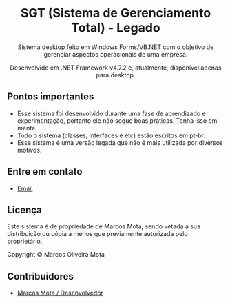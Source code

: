 <div align="center">
  <br />
  <h1>SGT (Sistema de Gerenciamento Total) - Legado</h1>
  <p>
    Sistema desktop feito em Windows Forms/VB.NET com o objetivo de gerenciar aspectos operacionais de uma empresa.
  </p>
  <p>
    Desenvolvido em .NET Framework v4.7.2 e, atualmente, disponível apenas para desktop.
  </p>
</div>

## Pontos importantes

- Esse sistema foi desenvolvido durante uma fase de aprendizado e experimentação, portanto ele não segue boas práticas. Tenha isso em mente.
- Todo o sistema (classes, interfaces e etc) estão escritos em pt-br.
- Esse sistema é uma versão legada que não é mais utilizada por diversos motivos.

## Entre em contato

- [Email](mailto:marcosmota5@hotmail.com)

## Licença

Este sistema é de propriedade de Marcos Mota, sendo vetada a sua distribuição ou cópia a menos que previamente autorizada pelo proprietário.

Copyright © Marcos Oliveira Mota

## Contribuidores

- [Marcos Mota / Desenvolvedor](mailto:marcosmota5@hotmail.com)
